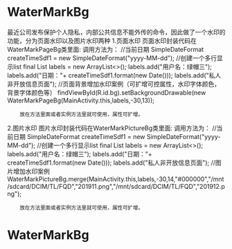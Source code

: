 # WaterMarkBg
最近公司发布保护个人隐私，内部公共信息不能外传的命令，因此做了一个水印的功能，分为页面水印以及图片水印两种
1.页面水印
页面水印封装代码在WaterMarkPageBg类里面:
  调用方法为：
        //当前日期
        SimpleDateFormat createTimeSdf1 = new SimpleDateFormat("yyyy-MM-dd");
        //创建一个多行显示list
        final List<String> labels = new ArrayList<>();
        labels.add("用户名：绿帽三");
        labels.add("日期："+ createTimeSdf1.format(new Date()));
        labels.add("私人非开放信息页面");
        //页面背景增加水印案例（可扩增可控属性，水印字体颜色，背景字体颜色等）
        findViewById(R.id.bg).setBackgroundDrawable(new WaterMarkPageBg(MainActivity.this,labels,-30,13));
      
        放在方法里面或者实例方法里就可使用，属性可扩增。
        
      
2.图片水印
图片水印封装代码在WaterMarkPictureBg类里面:
  调用方法为：
        //当前日期
        SimpleDateFormat createTimeSdf1 = new SimpleDateFormat("yyyy-MM-dd");
        //创建一个多行显示list
        final List<String> labels = new ArrayList<>();
        labels.add("用户名：绿帽三");
        labels.add("日期："+ createTimeSdf1.format(new Date()));
        labels.add("私人非开放信息页面");
         //图片增加水印案例
WaterMarkPictureBg.merge(MainActivity.this,labels,-30,14,"#000000","/mnt/sdcard/DCIM/TL/FQD","201911.png","/mnt/sdcard/DCIM/TL/FQD","201912.png");

        放在方法里面或者实例方法里就可使用，属性可扩增。

# WaterMarkBg
